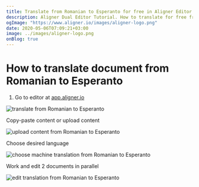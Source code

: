 ```yaml
---
title: Translate from Romanian to Esperanto for free in Aligner Editor
description: Aligner Dual Editor Tutorial. How to translate for free from Romanian to Esperanto. Aligner is multilingual document management platform. 
ogImage: "https://www.aligner.io/images/aligner-logo.png"
date: 2020-05-06T07:09:21+03:00
image: ../images/aligner-logo.png
onBlog: true
---
```


# How to translate document from Romanian to Esperanto

1. Go to editor at [app.aligner.io](https://app.aligner.io "Aligner App web page")

![translate from Romanian to Esperanto](../aligner-blank-editor.png "translate from Romanian to Esperanto")

Copy-paste content or upload content

![upload content from Romanian to Esperanto](../aligner-uploaded-document.png "upload content from Romanian to Esperanto")

Choose desired language

![choose machine translation from Romanian to Esperanto](../aligner-language-dropdown.png "choose machine translation from Romanian to Esperanto")

Work and edit 2 documents in parallel

![edit translation from Romanian to Esperanto](../aligner-double-sitded-editor.png "edit translation from Romanian to Esperanto")

